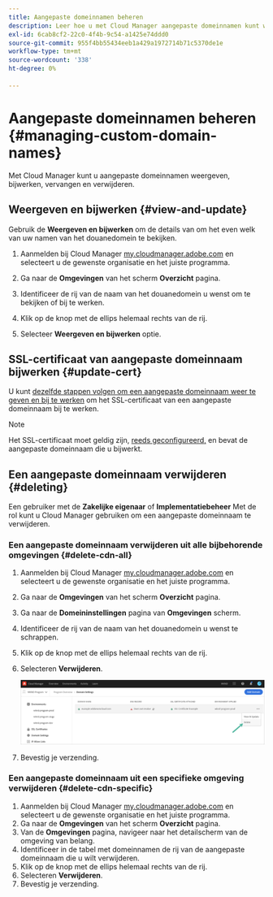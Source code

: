 ```yaml
---
title: Aangepaste domeinnamen beheren
description: Leer hoe u met Cloud Manager aangepaste domeinnamen kunt weergeven, bijwerken, vervangen en verwijderen.
exl-id: 6cab8cf2-22c0-4f4b-9c54-a1425e74ddd0
source-git-commit: 955f4bb55434eeb1a429a1972714b71c5370de1e
workflow-type: tm+mt
source-wordcount: '338'
ht-degree: 0%

---
```


# Aangepaste domeinnamen beheren {#managing-custom-domain-names}

Met Cloud Manager kunt u aangepaste domeinnamen weergeven, bijwerken, vervangen en verwijderen.

## Weergeven en bijwerken {#view-and-update}

Gebruik de **Weergeven en bijwerken** om de details van om het even welk van uw namen van het douanedomein te bekijken.

1. Aanmelden bij Cloud Manager [my.cloudmanager.adobe.com](https://my.cloudmanager.adobe.com/) en selecteert u de gewenste organisatie en het juiste programma.

1. Ga naar de **Omgevingen** van het scherm **Overzicht** pagina.

1. Identificeer de rij van de naam van het douanedomein u wenst om te bekijken of bij te werken.

1. Klik op de knop met de ellips helemaal rechts van de rij.

1. Selecteer **Weergeven en bijwerken** optie.

## SSL-certificaat van aangepaste domeinnaam bijwerken {#update-cert}

U kunt [dezelfde stappen volgen om een aangepaste domeinnaam weer te geven en bij te werken](#view-and-update) om het SSL-certificaat van een aangepaste domeinnaam bij te werken.

>[!NOTE]
>
>Het SSL-certificaat moet geldig zijn, [reeds geconfigureerd,](/help/implementing/cloud-manager/managing-ssl-certifications/introduction.md) en bevat de aangepaste domeinnaam die u bijwerkt.

## Een aangepaste domeinnaam verwijderen {#deleting}

Een gebruiker met de **Zakelijke eigenaar** of **Implementatiebeheer** Met de rol kunt u Cloud Manager gebruiken om een aangepaste domeinnaam te verwijderen.

### Een aangepaste domeinnaam verwijderen uit alle bijbehorende omgevingen {#delete-cdn-all}

1. Aanmelden bij Cloud Manager [my.cloudmanager.adobe.com](https://my.cloudmanager.adobe.com/) en selecteert u de gewenste organisatie en het juiste programma.

1. Ga naar de **Omgevingen** van het scherm **Overzicht** pagina.

1. Ga naar de **Domeininstellingen** pagina van **Omgevingen** scherm.

1. Identificeer de rij van de naam van het douanedomein u wenst te schrappen.

1. Klik op de knop met de ellips helemaal rechts van de rij.

1. Selecteren **Verwijderen**.

   ![Aangepaste domeinnamen verwijderen](/help/implementing/cloud-manager/assets/cdn/cdn-delete.png)

1. Bevestig je verzending.

### Een aangepaste domeinnaam uit een specifieke omgeving verwijderen {#delete-cdn-specific}

1. Aanmelden bij Cloud Manager [my.cloudmanager.adobe.com](https://my.cloudmanager.adobe.com/) en selecteert u de gewenste organisatie en het juiste programma.
1. Ga naar de **Omgevingen** van het scherm **Overzicht** pagina.
1. Van de **Omgevingen** pagina, navigeer naar het detailscherm van de omgeving van belang.
1. Identificeer in de tabel met domeinnamen de rij van de aangepaste domeinnaam die u wilt verwijderen.
1. Klik op de knop met de ellips helemaal rechts van de rij.
1. Selecteren **Verwijderen**.
1. Bevestig je verzending.
